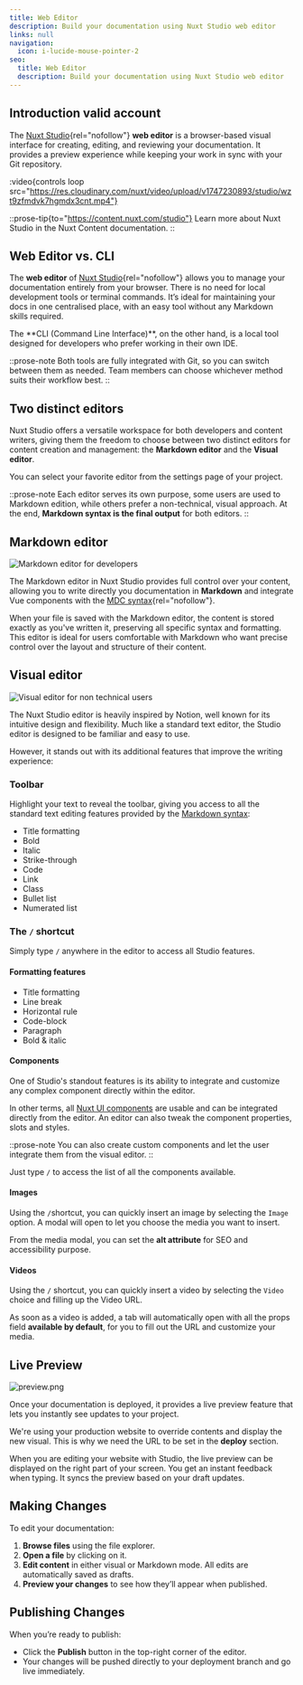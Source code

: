 ```yaml
---
title: Web Editor
description: Build your documentation using Nuxt Studio web editor
links: null
navigation:
  icon: i-lucide-mouse-pointer-2
seo:
  title: Web Editor
  description: Build your documentation using Nuxt Studio web editor
---
```


## **Introduction** valid account

The [Nuxt Studio](https://nuxt.studio){rel="nofollow"} **web editor** is a browser-based visual interface for creating, editing, and reviewing your documentation. It provides a preview experience while keeping your work in sync with your Git repository.

:video{controls loop src="https://res.cloudinary.com/nuxt/video/upload/v1747230893/studio/wzt9zfmdvk7hgmdx3cnt.mp4"}

::prose-tip{to="https://content.nuxt.com/studio"}
Learn more about Nuxt Studio in the Nuxt Content documentation.
::

## **Web Editor vs. CLI**

The **web editor** of [Nuxt Studio](https://nuxt.studio){rel="nofollow"} allows you to manage your documentation entirely from your browser. There is no need for local development tools or terminal commands. It’s ideal for maintaining your docs in one centralised place, with an easy tool without any Markdown skills required.

The &#x2A;*CLI (Command Line Interface)**, on the other hand, is a local tool designed for developers who prefer working in their own IDE.

::prose-note
Both tools are fully integrated with Git, so you can switch between them as needed. Team members can choose whichever method suits their workflow best.
::

## **Two distinct editors**

Nuxt Studio offers a versatile workspace for both developers and content writers, giving them the freedom to choose between two distinct editors for content creation and management: the **Markdown editor** and the **Visual editor**.

You can select your favorite editor from the settings page of your project.

::prose-note
Each editor serves its own purpose, some users are used to Markdown edition, while others prefer a non-technical, visual approach. At the end, **Markdown syntax is the final output** for both editors.
::

## **Markdown editor**

![Markdown editor for developers](/documentation/markdown-editor-studio.png)

The Markdown editor in Nuxt Studio provides full control over your content, allowing you to write directly you documentation in **Markdown** and integrate Vue components with the [MDC syntax](https://content.nuxt.com/docs/files/markdown#mdc-syntax){rel="nofollow"}.

When your file is saved with the Markdown editor, the content is stored exactly as you've written it, preserving all specific syntax and formatting. This editor is ideal for users comfortable with Markdown who want precise control over the layout and structure of their content.

## **Visual editor**

![Visual editor for non technical users](/documentation/visual-editor-studio.png)

The Nuxt Studio editor is heavily inspired by Notion, well known for its intuitive design and flexibility. Much like a standard text editor, the Studio editor is designed to be familiar and easy to use.

However, it stands out with its additional features that improve the writing experience:

### **Toolbar**

Highlight your text to reveal the toolbar, giving you access to all the standard text editing features provided by the [Markdown syntax](/essentials/markdown-syntax):

- Title formatting
- Bold
- Italic
- Strike-through
- Code
- Link
- Class
- Bullet list
- Numerated list

### **The** `/` **shortcut**

Simply type `/` anywhere in the editor to access all Studio features.

#### **Formatting features**

- Title formatting
- Line break
- Horizontal rule
- Code-block
- Paragraph
- Bold & italic

#### **Components**

One of Studio's standout features is its ability to integrate and customize any complex component directly within the editor.

In other terms, all [Nuxt UI components](/essentials/components) are usable and can be integrated directly from the editor. An editor can also tweak the component properties, slots and styles.

::prose-note
You can also create custom components and let the user integrate them from the visual editor.
::

Just type `/` to access the list of all the components available.

#### **Images**

Using the `/`shortcut, you can quickly insert an image by selecting the `Image` option. A modal will open to let you choose the media you want to insert.

From the media modal, you can set the **alt attribute** for SEO and accessibility purpose.

#### **Videos**

Using the `/` shortcut, you can quickly insert a video by selecting the `Video` choice and filling up the Video URL.

As soon as a video is added, a tab will automatically open with all the props field **available by default**, for you to fill out the URL and customize your media.

## **Live Preview**

![preview.png](/documentation/preview-studio.png)

Once your documentation is deployed, it provides a live preview feature that lets you instantly see updates to your project.

We're using your production website to override contents and display the new visual. This is why we need the URL to be set in the **deploy** section.

When you are editing your website with Studio, the live preview can be displayed on the right part of your screen. You get an instant feedback when typing. It syncs the preview based on your draft updates.

## **Making Changes**

To edit your documentation:

1. **Browse files** using the file explorer.
2. **Open a file** by clicking on it.
3. **Edit content** in either visual or Markdown mode. All edits are automatically saved as drafts.
4. **Preview your changes** to see how they’ll appear when published.

## **Publishing Changes**

When you’re ready to publish:

- Click the **Publish** button in the top-right corner of the editor.
- Your changes will be pushed directly to your deployment branch and go live immediately.

